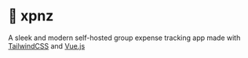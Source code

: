 # 💸 xpnz

A sleek and modern self-hosted group expense tracking app made with [TailwindCSS](https://tailwindcss.com/)
and [Vue.js](https://vuejs.org/)